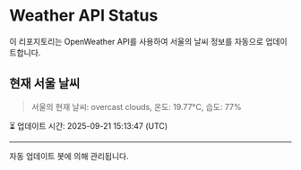 
# Weather API Status

이 리포지토리는 OpenWeather API를 사용하여 서울의 날씨 정보를 자동으로 업데이트합니다.

## 현재 서울 날씨
> 서울의 현재 날씨: overcast clouds, 온도: 19.77°C, 습도: 77%

⏳ 업데이트 시간: 2025-09-21 15:13:47 (UTC)

---
자동 업데이트 봇에 의해 관리됩니다.
